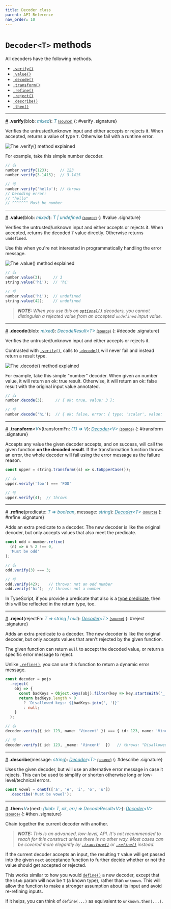 ```yaml
---
title: Decoder class
parent: API Reference
nav_order: 10
---
```


<!--[[[cog
import cog
import html
import re
import textwrap
from _data import DECODER_METHODS
from _lib import get_markdown, get_signature_html, methodref
]]]-->
<!--[[[end]]] (checksum: d41d8cd98f00b204e9800998ecf8427e) -->

# `Decoder<T>` methods

All decoders have the following methods.

<!-- prettier-ignore-start -->
<!--[[[cog
for name in DECODER_METHODS:
  cog.outl(f'- {methodref(name)}')
]]]-->
- [`.verify()`](/Decoder.html#verify)
- [`.value()`](/Decoder.html#value)
- [`.decode()`](/Decoder.html#decode)
- [`.transform()`](/Decoder.html#transform)
- [`.refine()`](/Decoder.html#refine)
- [`.reject()`](/Decoder.html#reject)
- [`.describe()`](/Decoder.html#describe)
- [`.then()`](/Decoder.html#then)
<!--[[[end]]] (checksum: 6a2e8a4534ef2323c6a0c62eac2fed90) -->

<!--[[[cog
for name in DECODER_METHODS:
  cog.outl('---')
  cog.outl()
  cog.outl(get_signature_html(name))
  cog.outl()
  cog.outl(get_markdown(name))
  cog.outl()
]]]-->
---

<a href="#verify">#</a> **.verify**(blob: <i style="color: #267f99">mixed</i>): <i style="color: #267f99">T</i> [<small>(source)</small>](https://github.com/nvie/decoders/tree/main/src/core/Decoder.ts#L160-L172 'Source')
{: #verify .signature}

Verifies the untrusted/unknown input and either accepts or rejects it.
When accepted, returns a value of type `T`. Otherwise fail with
a runtime error.

<img alt="The .verify() method explained" src="./assets/schematic-verify.png" style="max-width: min(592px, 100%)" />

For example, take this simple number decoder.

```typescript
// 👍
number.verify(123);     // 123
number.verify(3.1415);  // 3.1415

// 👎
number.verify('hello'); // throws
// Decoding error:
// "hello"
// ^^^^^^^ Must be number
```

---

<a href="#value">#</a> **.value**(blob: <i style="color: #267f99">mixed</i>): <i style="color: #267f99">T | undefined</i> [<small>(source)</small>](https://github.com/nvie/decoders/tree/main/src/core/Decoder.ts#L174-L184 'Source')
{: #value .signature}

Verifies the untrusted/unknown input and either accepts or rejects it.
When accepted, returns the decoded `T` value directly. Otherwise returns
`undefined`.

Use this when you're not interested in programmatically handling the
error message.

<img alt="The .value() method explained" src="./assets/schematic-value.png" style="max-width: min(592px, 100%)" />

```typescript
// 👍
number.value(3);     // 3
string.value('hi');  // 'hi'

// 👎
number.value('hi');  // undefined
string.value(42);    // undefined
```

> _**NOTE:** When you use this on [`optional()`](/api.html#optional) decoders, you cannot distinguish a rejected value from an accepted ``undefined`` input value._

---

<a href="#decode">#</a> **.decode**(blob: <i style="color: #267f99">mixed</i>): <i style="color: #267f99">DecodeResult&lt;T&gt;</i> [<small>(source)</small>](https://github.com/nvie/decoders/tree/main/src/core/Decoder.ts#L148-L158 'Source')
{: #decode .signature}

Verifies the untrusted/unknown input and either accepts or rejects it.

Contrasted with [`.verify()`](/Decoder.html#verify), calls to [`.decode()`](/Decoder.html#decode) will never fail and
instead return a result type.

<img alt="The .decode() method explained" src="./assets/schematic-decode.png" style="max-width: min(592px, 100%)" />

For example, take this simple "number" decoder. When given an number value, it will return an ok: true result. Otherwise, it will return an ok: false result with the original input value annotated.

```typescript
// 👍
number.decode(3);     // { ok: true, value: 3 };

// 👎
number.decode('hi');  // { ok: false, error: { type: 'scalar', value: 'hi', text: 'Must be number' } }
```

---

<a href="#transform">#</a> **.transform**&lt;<i style="color: #267f99">V</i>&gt;(transformFn: <i style="color: #267f99">(T) =&gt; V</i>): <i style="color: #267f99"><a href="/Decoder.html" style="color: inherit">Decoder</a>&lt;V&gt;</i> [<small>(source)</small>](https://github.com/nvie/decoders/tree/main/src/core/Decoder.ts#L186-L194 'Source')
{: #transform .signature}

Accepts any value the given decoder accepts, and on success, will call
the given function **on the decoded result**. If the transformation
function throws an error, the whole decoder will fail using the error
message as the failure reason.

```typescript
const upper = string.transform((s) => s.toUpperCase());

// 👍
upper.verify('foo') === 'FOO'

// 👎
upper.verify(4);  // throws
```

---

<a href="#refine">#</a> **.refine**(predicate: <i style="color: #267f99">T =&gt; boolean</i>, message: <i style="color: #267f99">string</i>): <i style="color: #267f99"><a href="/Decoder.html" style="color: inherit">Decoder</a>&lt;T&gt;</i> [<small>(source)</small>](https://github.com/nvie/decoders/tree/main/src/core/Decoder.ts#L196-L209 'Source')
{: #refine .signature}

Adds an extra predicate to a decoder. The new decoder is like the
original decoder, but only accepts values that also meet the
predicate.

```typescript
const odd = number.refine(
  (n) => n % 2 !== 0,
  'Must be odd'
);

// 👍
odd.verify(3) === 3;

// 👎
odd.verify(42);    // throws: not an odd number
odd.verify('hi');  // throws: not a number
```

In TypeScript, if you provide a predicate that also is a [type predicate](https://www.typescriptlang.org/docs/handbook/2/narrowing.html#using-type-predicates), then this will be reflected in the return type, too.

---

<a href="#reject">#</a> **.reject**(rejectFn: <i style="color: #267f99">T =&gt; string | null</i>): <i style="color: #267f99"><a href="/Decoder.html" style="color: inherit">Decoder</a>&lt;T&gt;</i> [<small>(source)</small>](https://github.com/nvie/decoders/tree/main/src/core/Decoder.ts#L237-L255 'Source')
{: #reject .signature}

Adds an extra predicate to a decoder. The new decoder is like the
original decoder, but only accepts values that aren't rejected by the
given function.

The given function can return `null` to accept the decoded value, or
return a specific error message to reject.

Unlike [`.refine()`](/Decoder.html#refine), you can use this function to return a dynamic error
message.

```typescript
const decoder = pojo
  .reject(
    obj => {
      const badKeys = Object.keys(obj).filter(key => key.startsWith('_'));
      return badKeys.length > 0
        ? `Disallowed keys: ${badKeys.join(', ')}`
        : null;
    }
  );

// 👍
decoder.verify({ id: 123, name: 'Vincent' }) === { id: 123, name: 'Vincent' };

// 👎
decoder.verify({ id: 123, _name: 'Vincent'  })   // throws: "Disallowed keys: _name"
```

---

<a href="#describe">#</a> **.describe**(message: <i style="color: #267f99">string</i>): <i style="color: #267f99"><a href="/Decoder.html" style="color: inherit">Decoder</a>&lt;T&gt;</i> [<small>(source)</small>](https://github.com/nvie/decoders/tree/main/src/core/Decoder.ts#L257-L274 'Source')
{: #describe .signature}

Uses the given decoder, but will use an alternative error message in case it rejects. This can be used to simplify or shorten otherwise long or low-level/technical errors.

```typescript
const vowel = oneOf(['a', 'e', 'i', 'o', 'u'])
  .describe('Must be vowel');
```

---

<a href="#then">#</a> **.then**&lt;<i style="color: #267f99">V</i>&gt;(next: <i style="color: #267f99">(blob: T, ok, err) =&gt; DecodeResult&lt;V&gt;</i>): <i style="color: #267f99"><a href="/Decoder.html" style="color: inherit">Decoder</a>&lt;V&gt;</i> [<small>(source)</small>](https://github.com/nvie/decoders/tree/main/src/core/Decoder.ts#L211-L235 'Source')
{: #then .signature}

Chain together the current decoder with another.

> _**NOTE:** This is an advanced, low-level, API. It's not recommended
> to reach for this construct unless there is no other way. Most cases can
> be covered more elegantly by [`.transform()`](/Decoder.html#transform) or [`.refine()`](/Decoder.html#refine) instead._

If the current decoder accepts an input, the resulting ``T`` value will
get passed into the given ``next`` acceptance function to further decide
whether or not the value should get accepted or rejected.

This works similar to how you would [`define()`](/api.html#define) a new decoder, except
that the ``blob`` param will now be ``T`` (a known type), rather than
``unknown``. This will allow the function to make a stronger assumption
about its input and avoid re-refining inputs.

If it helps, you can think of `define(...)` as equivalent to
`unknown.then(...)`.

<!--[[[end]]] (checksum: 2017e386f9661b9f8688721bb56afe71) -->
<!-- prettier-ignore-end -->
